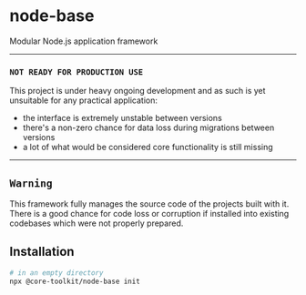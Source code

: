 # node-base
Modular Node.js application framework

---
### `NOT READY FOR PRODUCTION USE`
This project is under heavy ongoing development and as such is yet unsuitable for any practical application:
- the interface is extremely unstable between versions
- there's a non-zero chance for data loss during migrations between versions
- a lot of what would be considered core functionality is still missing
---

## `Warning`
This framework fully manages the source code of the projects built with it. There is a good chance for code loss or corruption if installed into existing codebases which were not properly prepared.

## Installation
```sh
# in an empty directory
npx @core-toolkit/node-base init
```

